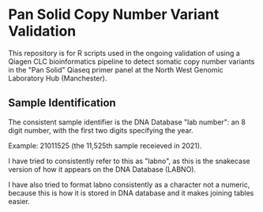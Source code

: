 # Pan Solid Copy Number Variant Validation

This repository is for R scripts used in the ongoing validation of using a Qiagen CLC bioinformatics pipeline to detect somatic copy number variants in the "Pan Solid" Qiaseq primer panel at the North West Genomic Laboratory Hub (Manchester).

## Sample Identification

The consistent sample identifier is the DNA Database "lab number": an 8 digit number, with the first two digits specifying the year.

Example: 21011525 (the 11,525th sample receieved in 2021).

I have tried to consistently refer to this as "labno", as this is the snakecase version of how it appears on the DNA Database (LABNO).

I have also tried to format labno consistently as a character not a numeric, because this is how it is stored in DNA database and it makes joining tables easier.
